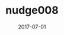 ---
title: nudge008
articlename: Effect of a Price Transparency Intervention in the Electronic Health Record on Clinician Ordering of Inpatient Laboratory Tests
date: 2017-07-01
authors: Mina S. Sedrak, MD, MS; Jennifer S. Myers, MD; Dylan S. Small, PhD; Irving Nachamkin, DrPH, MPH; Justin B. Ziemba, MD; Dana Murray, MSN, CRNP; Gregory W. Kurtzman, BA; Jingsan Zhu, MS, MBA; Wenli Wang, MS; Deborah Mincarelli, MBA; Daniel Danoski, BS, MLS; Brian P. Wells, MBA; Jeffrey S. Berns, MD; Patrick J. Brennan, MD; C. William Hanson, MD; C. Jessica Dine, MD, MSHP; Mitesh S. Patel, MD, MBA, MS3
source: 'https://jamanetwork.com/journals/jamainternalmedicine/fullarticle/2619519'
journal: JAMA IM
topic: Nudges
spotlight: false
image: 
summary: 
---